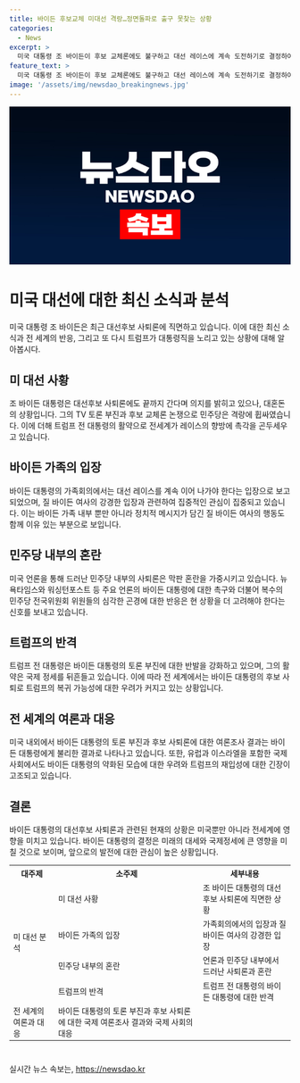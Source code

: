 ```yaml
---
title: 바이든 후보교체 미대선 격랑…정면돌파로 출구 못찾는 상황
categories:
  - News
excerpt: >
  미국 대통령 조 바이든이 후보 교체론에도 불구하고 대선 레이스에 계속 도전하기로 결정하여 민주당 내부가 혼란에 빠져있다. 바이든의 TV토론 부진으로 후보 교체론이 확산되고 있는 가운데, 전 대통령 도널드 트럼프의 세계적 영향력까지 다시 각인시키며 레이스의 향방이 예민한 상황이다. 또한, 바이든 대통령의 가족회의에서도 완주 의지를 피력하며 완주에 올인하는 모습을 보이고 있다. 그러나 바이든 대통령의 결정을 촉구하는 언론과 후원자들, 그리고 세계 각국에서 트럼프 2기 가능성에 대한 우려가 커지고 있다. 외교적 영향력과 국내 지지율 등을 고려하여 바이든 대통령의 결정이 예측되지 않는 상황이다.
feature_text: >
  미국 대통령 조 바이든이 후보 교체론에도 불구하고 대선 레이스에 계속 도전하기로 결정하여 민주당 내부가 혼란에 빠져있다. 바이든의 TV토론 부진으로 후보 교체론이 확산되고 있는 가운데, 전 대통령 도널드 트럼프의 세계적 영향력까지 다시 각인시키며 레이스의 향방이 예민한 상황이다. 또한, 바이든 대통령의 가족회의에서도 완주 의지를 피력하며 완주에 올인하는 모습을 보이고 있다. 그러나 바이든 대통령의 결정을 촉구하는 언론과 후원자들, 그리고 세계 각국에서 트럼프 2기 가능성에 대한 우려가 커지고 있다. 외교적 영향력과 국내 지지율 등을 고려하여 바이든 대통령의 결정이 예측되지 않는 상황이다.
image: '/assets/img/newsdao_breakingnews.jpg'
---
```


<p><img src="/assets/img/newsdao_breakingnews.jpg" alt="ontimetimes 속보" /></p>

<h1>미국 대선에 대한 최신 소식과 분석</h1>

<p data-ke-size="size16">미국 대통령 조 바이든은 최근 대선후보 사퇴론에 직면하고 있습니다. 이에 대한 최신 소식과 전 세계의 반응, 그리고 또 다시 트럼프가 대통령직을 노리고 있는 상황에 대해 알아봅시다.</p>

<h2 data-ke-size="size26">미 대선 사황</h2>

<p data-ke-size="size16">조 바이든 대통령은 대선후보 사퇴론에도 끝까지 간다며 의지를 밝히고 있으나, 대혼돈의 상황입니다. 그의 TV 토론 부진과 후보 교체론 논쟁으로 민주당은 격랑에 휩싸였습니다. 이에 더해 트럼프 전 대통령의 활약으로 전세계가 레이스의 향방에 촉각을 곤두세우고 있습니다.</p>

<h2 data-ke-size="size26">바이든 가족의 입장</h2>

<p data-ke-size="size16">바이든 대통령의 가족회의에서는 대선 레이스를 계속 이어 나가야 한다는 입장으로 보고되었으며, 질 바이든 여사의 강경한 입장과 관련하여 집중적인 관심이 집중되고 있습니다. 이는 바이든 가족 내부 뿐만 아니라 정치적 메시지가 담긴 질 바이든 여사의 행동도 함께 이유 있는 부분으로 보입니다.</p>

<h2 data-ke-size="size26">민주당 내부의 혼란</h2>

<p data-ke-size="size16">미국 언론을 통해 드러난 민주당 내부의 사퇴론은 막판 혼란을 가중시키고 있습니다. 뉴욕타임스와 워싱턴포스트 등 주요 언론의 바이든 대통령에 대한 촉구와 더불어 복수의 민주당 전국위원회 위원들의 심각한 곤경에 대한 반응은 현 상황을 더 고려해야 한다는 신호를 보내고 있습니다.</p>

<h2 data-ke-size="size26">트럼프의 반격</h2>

<p data-ke-size="size16">트럼프 전 대통령은 바이든 대통령의 토론 부진에 대한 반발을 강화하고 있으며, 그의 활약은 국제 정세를 뒤흔들고 있습니다. 이에 따라 전 세계에서는 바이든 대통령의 후보 사퇴로 트럼프의 복귀 가능성에 대한 우려가 커지고 있는 상황입니다.</p>

<h2 data-ke-size="size26">전 세계의 여론과 대응</h2>

<p data-ke-size="size16">미국 내외에서 바이든 대통령의 토론 부진과 후보 사퇴론에 대한 여론조사 결과는 바이든 대통령에게 불리한 결과로 나타나고 있습니다. 또한, 유럽과 이스라엘을 포함한 국제 사회에서도 바이든 대통령의 약화된 모습에 대한 우려와 트럼프의 재입성에 대한 긴장이 고조되고 있습니다. </p>

<h2 data-ke-size="size26">결론</h2>

<p data-ke-size="size16">바이든 대통령의 대선후보 사퇴론과 관련된 현재의 상황은 미국뿐만 아니라 전세계에 영향을 미치고 있습니다. 바이든 대통령의 결정은 미래의 대세와 국제정세에 큰 영향을 미칠 것으로 보이며, 앞으로의 발전에 대한 관심이 높은 상황입니다.</p>

<table>
  <tr>
    <th>대주제</th>
    <th>소주제</th>
    <th>세부내용</th>
  </tr>
  <tr>
    <td rowspan="4">미 대선 분석</td>
    <td>미 대선 사황</td>
    <td>조 바이든 대통령의 대선후보 사퇴론에 직면한 상황</td>
  </tr>
  <tr>
    <td>바이든 가족의 입장</td>
    <td>가족회의에서의 입장과 질 바이든 여사의 강경한 입장</td>
  </tr>
  <tr>
    <td>민주당 내부의 혼란</td>
    <td>언론과 민주당 내부에서 드러난 사퇴론과 혼란</td>
  </tr>
  <tr>
    <td>트럼프의 반격</td>
    <td>트럼프 전 대통령의 바이든 대통령에 대한 반격</td>
  </tr>
  <tr>
    <td>전 세계의 여론과 대응</td>
    <td>바이든 대통령의 토론 부진과 후보 사퇴론에 대한 국제 여론조사 결과와 국제 사회의 대응</td>
  </tr>
</table>

<h1></h1>
실시간 뉴스 속보는, <a href="https://newsdao.kr" rel="dofollow">https://newsdao.kr</a>


